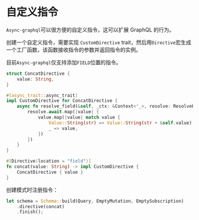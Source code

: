 # 自定义指令

`Async-graphql`可以很方便的自定义指令，这可以扩展 GraphQL 的行为。

创建一个自定义指令，需要实现 `CustomDirective` trait，然后用`Directive`宏生成一个工厂函数，该函数接收指令的参数并返回指令的实例。

目前`Async-graphql`仅支持添加`FIELD`位置的指令。

```rust
struct ConcatDirective {
    value: String,
}

#[async_trait::async_trait]
impl CustomDirective for ConcatDirective {
    async fn resolve_field(&self, _ctx: &Context<'_>, resolve: ResolveFut<'_>) -> ServerResult<Option<Value>> {
        resolve.await.map(|value| {
            value.map(|value| match value {
                Value::String(str) => Value::String(str + &self.value),
                _ => value,
            })
        })
    }
}

#[Directive(location = "field")]
fn concat(value: String) -> impl CustomDirective {
    ConcatDirective { value }
}
```

创建模式时注册指令：

```rust
let schema = Schema::build(Query, EmptyMutation, EmptySubscription)
    .directive(concat)
    .finish();
```
